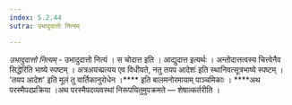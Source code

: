 ```yaml
---
index: 5.2.44
sutra: उभादुदात्तो नित्यम्

---
```

_उभादुदात्तो नित्यम्_ - उभादुदात्तो नित्यं । स चोदात्त इति । आद्युदात्त इत्यर्थः । अन्तोदात्तत्वस्य चित्त्वेनैव सिद्धेरिति भाष्ये स्पष्टम् । अत्रअयच्प्रत्यय एव विधीयते, नतु तयप आदेशः॑ इति स्थानिवत्सूत्रभाष्ये स्पष्टम् । 'तयप आदेश' इति मूलं तु वार्तिकानुरोधेन ।**** इति बालमनोरमायाम् पाञ्चमिकाः । ****अथ परस्मैपदप्रक्रिया ।अथ परस्मैपदव्यवस्थां निरूपयितुमुपक्रमते  —  शेषात्कर्तरीति । 